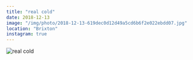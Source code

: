 ```yaml
---
title: "real cold"
date: 2018-12-13
image: "/img/photo/2018-12-13-619dec0d12d49a5cd6b6f2e022ebdd07.jpg"
location: "Brixton"
instagram: true
---
```


![real cold](/img/photo/2018-12-13-619dec0d12d49a5cd6b6f2e022ebdd07.jpg)
